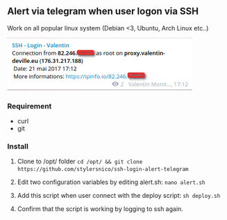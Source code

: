 ## Alert via telegram when user logon via SSH

Work on all popular linux system (Debian <3, Ubuntu, Arch Linux etc..)

![Example](msg.png)

### Requirement
- curl
- git



### Install
1) Clone to /opt/ folder
```cd /opt/ && git clone https://github.com/stylersnico/ssh-login-alert-telegram```

2) Edit two configuration variables by editing alert.sh:
```nano alert.sh```

3) Add this script when user connect with the deploy script:
```sh deploy.sh```

4) Confirm that the script is working by logging to ssh again.
